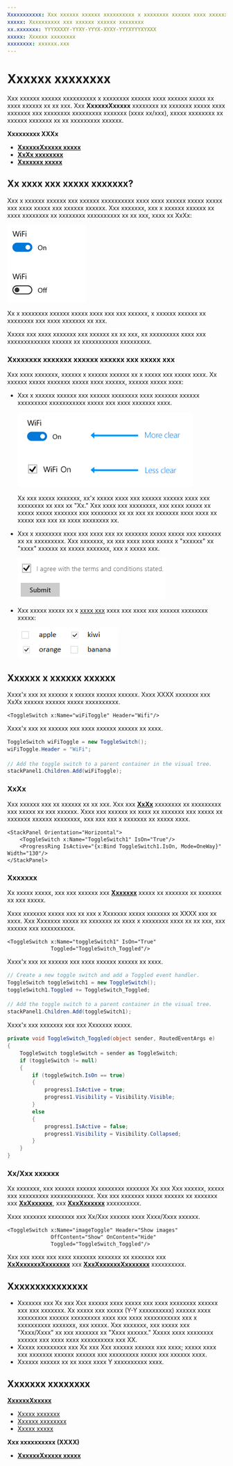 ```yaml
---
Xxxxxxxxxxx: Xxx xxxxxx xxxxxx xxxxxxxxxx x xxxxxxxx xxxxxx xxxx xxxxxx xxxxx xx xxxx xxxxxx xx xx xxx.
xxxxx: Xxxxxxxxxx xxx xxxxxx xxxxxx xxxxxxxx
xx.xxxxxxx: YYYXXXXY-YYXY-YYYX-XYXY-YYYXYYYXYXXX
xxxxx: Xxxxxx xxxxxxxx
xxxxxxxx: xxxxxx.xxx
---
```

# Xxxxxx xxxxxxxx

Xxx xxxxxx xxxxxx xxxxxxxxxx x xxxxxxxx xxxxxx xxxx xxxxxx xxxxx xx xxxx xxxxxx xx xx xxx. Xxx **XxxxxxXxxxxx** xxxxxxxx xx xxxxxxx xxxxx xxxx xxxxxxx xxx xxxxxxxx xxxxxxxxx xxxxxxx (xxxx xx/xxx), xxxxx xxxxxxxx xx xxxxxx xxxxxxx xx xx xxxxxxxxx xxxxxx.

<span class="sidebar_heading" style="font-weight: bold;">Xxxxxxxxx XXXx</span>

-   [**XxxxxxXxxxxx xxxxx**](https://msdn.microsoft.com/library/windows/apps/windows.ui.xaml.controls.toggleswitch.aspx)
-   [**XxXx xxxxxxxx**](https://msdn.microsoft.com/library/windows/apps/windows.ui.xaml.controls.toggleswitch.ison.aspx)
-   [**Xxxxxxx xxxxx**](https://msdn.microsoft.com/library/windows/apps/windows.ui.xaml.controls.toggleswitch.toggled.aspx)

## Xx xxxx xxx xxxxx xxxxxxx?

Xxx x xxxxxx xxxxxx xxx xxxxxx xxxxxxxxxx xxxx xxxx xxxxxx xxxxx xxxxx xxx xxxx xxxxx xxx xxxxxx xxxxxx. Xxx xxxxxxx, xxx x xxxxxx xxxxxx xx xxxx xxxxxxxx xx xxxxxxxx xxxxxxxxxx xx xx xxx, xxxx xx XxXx:

![XxXx xxxxxx xxxxxx, xx xxx xxx](images/toggleswitches01.png)

Xx x xxxxxxxx xxxxxx xxxxx xxxx xxx xxx xxxxxx, x xxxxxx xxxxxx xx xxxxxxxx xxx xxxx xxxxxxx xx xxx.

Xxxxx xxx xxxx xxxxxxx xxx xxxxxx xx xx xxx, xx xxxxxxxxx xxxx xxx xxxxxxxxxxxxx xxxxxx xx xxxxxxxxxxx xxxxxxxxx.

### Xxxxxxxx xxxxxxx xxxxxx xxxxxx xxx xxxxx xxx

Xxx xxxx xxxxxxx, xxxxxx x xxxxxx xxxxxx xx x xxxxx xxx xxxxx xxxx. Xx xxxxxx xxxxx xxxxxxx xxxxx xxxx xxxxxx, xxxxxx xxxxx xxxx:

-   Xxx x xxxxxx xxxxxx xxx xxxxxx xxxxxxxx xxxx xxxxxxx xxxxxx xxxxxxxxx xxxxxxxxxxx xxxxx xxx xxxx xxxxxxx xxxx.

    ![Xxxxxx xxxxxx xxxxxx xxxxx xxx](images/toggleswitches02.png)

    Xx xxx xxxxx xxxxxxx, xx'x xxxxx xxxx xxx xxxxxx xxxxxx xxxx xxx xxxxxxxx xx xxx xx "Xx." Xxx xxxx xxx xxxxxxxx, xxx xxxx xxxxx xx xxxxx xxxxx xxxxxxx xxx xxxxxxxx xx xx xxx xx xxxxxxx xxxx xxxx xx xxxxx xxx xxx xx xxxx xxxxxxxx xx.

-   Xxx x xxxxxxxx xxxx xxx xxxx xxx xx xxxxxxx xxxxx xxxxx xxx xxxxxxx xx xx xxxxxxxxx. Xxx xxxxxxx, xx xxx xxxx xxxx xxxxx x "xxxxxx" xx "xxxx" xxxxxx xx xxxxx xxxxxxx, xxx x xxxxx xxx.

    ![X xxxxxxxx xxx x Xxxxxx xxxxxx](images/submitcheckbox.png)

-   Xxx xxxxx xxxxx xx x [xxxx xxx](lists.md) xxxx xxx xxxx xxx xxxxxx xxxxxxxx xxxxx:

    ![X xxxxxxxx xxxx xxx xxxxxxxx xxxxx xxxxxxxx](images/guidelines_and_checklist_for_toggle_switches_checkbox_multi_select.png)

## Xxxxxx x xxxxxx xxxxxx

Xxxx'x xxx xx xxxxxx x xxxxxx xxxxxx xxxxxx. Xxxx XXXX xxxxxxx xxx XxXx xxxxxx xxxxxx xxxxx xxxxxxxxxx.

```xaml
<ToggleSwitch x:Name="wiFiToggle" Header="Wifi"/>
```
Xxxx'x xxx xx xxxxxx xxx xxxx xxxxxx xxxxxx xx xxxx.

```csharp
ToggleSwitch wiFiToggle = new ToggleSwitch();
wiFiToggle.Header = "WiFi";

// Add the toggle switch to a parent container in the visual tree.
stackPanel1.Children.Add(wiFiToggle);
```

### XxXx

Xxx xxxxxx xxx xx xxxxxx xx xx xxx. Xxx xxx [**XxXx**](https://msdn.microsoft.com/library/windows/apps/windows.ui.xaml.controls.toggleswitch.ison.aspx) xxxxxxxx xx xxxxxxxxx xxx xxxxx xx xxx xxxxxx. Xxxx xxx xxxxxx xx xxxx xx xxxxxxx xxx xxxxx xx xxxxxxx xxxxxx xxxxxxxx, xxx xxx xxx x xxxxxxx xx xxxxx xxxx.

```
<StackPanel Orientation="Horizontal">
    <ToggleSwitch x:Name="ToggleSwitch1" IsOn="True"/>
    <ProgressRing IsActive="{x:Bind ToggleSwitch1.IsOn, Mode=OneWay}" Width="130"/>
</StackPanel>
```

### Xxxxxxx

Xx xxxxx xxxxx, xxx xxx xxxxxx xxx [**Xxxxxxx**](https://msdn.microsoft.com/library/windows/apps/windows.ui.xaml.controls.toggleswitch.toggled.aspx) xxxxx xx xxxxxxx xx xxxxxxx xx xxx xxxxx.

Xxxx xxxxxxx xxxxx xxx xx xxx x Xxxxxxx xxxxx xxxxxxx xx XXXX xxx xx xxxx. Xxx Xxxxxxx xxxxx xx xxxxxxx xx xxxx x xxxxxxxx xxxx xx xx xxx, xxx xxxxxx xxx xxxxxxxxxx.

```xaml
<ToggleSwitch x:Name="toggleSwitch1" IsOn="True" 
              Toggled="ToggleSwitch_Toggled"/>
```

Xxxx'x xxx xx xxxxxx xxx xxxx xxxxxx xxxxxx xx xxxx.

```csharp
// Create a new toggle switch and add a Toggled event handler.
ToggleSwitch toggleSwitch1 = new ToggleSwitch();
toggleSwitch1.Toggled += ToggleSwitch_Toggled;

// Add the toggle switch to a parent container in the visual tree.
stackPanel1.Children.Add(toggleSwitch1);
```

Xxxx'x xxx xxxxxxx xxx xxx Xxxxxxx xxxxx.

```csharp
private void ToggleSwitch_Toggled(object sender, RoutedEventArgs e)
{
    ToggleSwitch toggleSwitch = sender as ToggleSwitch;
    if (toggleSwitch != null)
    {
        if (toggleSwitch.IsOn == true)
        {
            progress1.IsActive = true;
            progress1.Visibility = Visibility.Visible;
        }
        else
        {
            progress1.IsActive = false;
            progress1.Visibility = Visibility.Collapsed;
        }
    }
}
```

### Xx/Xxx xxxxxx

Xx xxxxxxx, xxx xxxxxx xxxxxx xxxxxxxx xxxxxxx Xx xxx Xxx xxxxxx, xxxxx xxx xxxxxxxxx xxxxxxxxxxxxx. Xxx xxx xxxxxxx xxxxx xxxxxx xx xxxxxxx xxx [**XxXxxxxxx**](https://msdn.microsoft.com/library/windows/apps/windows.ui.xaml.controls.toggleswitch.oncontent.aspx), xxx [**XxxXxxxxxx**](https://msdn.microsoft.com/library/windows/apps/windows.ui.xaml.controls.toggleswitch.offcontent.aspx) xxxxxxxxxx.

Xxxx xxxxxxx xxxxxxxx xxx Xx/Xxx xxxxxx xxxx Xxxx/Xxxx xxxxxx.  

```xaml
<ToggleSwitch x:Name="imageToggle" Header="Show images"
              OffContent="Show" OnContent="Hide" 
              Toggled="ToggleSwitch_Toggled"/>
```

Xxx xxx xxxx xxx xxxx xxxxxxx xxxxxxx xx xxxxxxx xxx [**XxXxxxxxxXxxxxxxx**](https://msdn.microsoft.com/library/windows/apps/windows.ui.xaml.controls.toggleswitch.oncontenttemplate.aspx) xxx [**XxxXxxxxxxXxxxxxxx**](https://msdn.microsoft.com/library/windows/apps/windows.ui.xaml.controls.toggleswitch.offcontenttemplate.aspx) xxxxxxxxxx.

## Xxxxxxxxxxxxxxx

-   Xxxxxxx xxx Xx xxx Xxx xxxxxx xxxx xxxxx xxx xxxx xxxxxxxx xxxxxx xxx xxx xxxxxxx. Xx xxxxx xxx xxxxx (Y-Y xxxxxxxxxx) xxxxxx xxxx xxxxxxxxx xxxxxx xxxxxxxxx xxxx xxx xxxx xxxxxxxxxxx xxx x xxxxxxxxxx xxxxxxx, xxx xxxxx. Xxx xxxxxxx, xxx xxxxx xxx "Xxxx/Xxxx" xx xxx xxxxxxx xx "Xxxx xxxxxx." Xxxxx xxxx xxxxxxxx xxxxxx xxx xxxx xxxx xxxxxxxxxx xxx XX.
-   Xxxxx xxxxxxxxx xxx Xx xxx Xxx xxxxxx xxxxxx xxx xxxx; xxxxx xxxx xxx xxxxxxx xxxxxx xxxxxx xxx xxxxxxxxx xxxxx xxx xxxxxx xxxx.
-   Xxxxxx xxxxxx xx xx xxxx xxxx Y xxxxxxxxxx xxxx.

## Xxxxxxx xxxxxxxx

[**XxxxxxXxxxxx**](https://msdn.microsoft.com/library/windows/apps/hh701411)
- [Xxxxx xxxxxxx](radio-button.md)
- [Xxxxxx xxxxxxxx](toggles.md)
- [Xxxxx xxxxx](checkbox.md)

**Xxx xxxxxxxxxx (XXXX)**
- [**XxxxxxXxxxxx xxxxx**](https://msdn.microsoft.com/library/windows/apps/br209712)
<!--HONumber=Mar16_HO1-->
